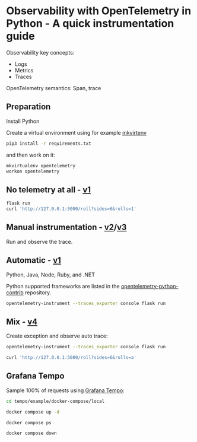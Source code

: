 # Observability with OpenTelemetry in Python - A quick instrumentation guide

Observability key concepts:

* Logs
* Metrics
* Traces

OpenTelemetry semantics: Span, trace

## Preparation

Install Python

Create a virtual environment using for example [mkvirtenv](https://virtualenvwrapper.readthedocs.io/en/latest/)

```sh
pip3 install -r requirements.txt
```

and then work on it:

```sh
mkvirtualenv opentelemetry
workon opentelemetry
```

## No telemetry at all - [v1](./v1/)

```sh
flask run
curl 'http://127.0.0.1:5000/roll?sides=6&rolls=1'
```

## Manual instrumentation - [v2](./v2/)/[v3](./v3/)

Run and observe the trace.

## Automatic - [v1](./v1/)

Python, Java, Node, Ruby, and .NET

Python supported frameworks are listed in the [opentelemetry-python-contrib](https://github.com/open-telemetry/opentelemetry-python-contrib/tree/main/instrumentation) repository.

```sh
opentelemetry-instrument --traces_exporter console flask run
```

## Mix - [v4](./v4/)

Create exception and observe auto trace:

```sh
opentelemetry-instrument --traces_exporter console flask run

curl 'http://127.0.0.1:5000/roll?sides=6&rolls=a'
```

## Grafana Tempo

Sample 100% of requests using [Grafana Tempo](https://grafana.com/oss/tempo/):

```sh
cd tempo/example/docker-compose/local

docker compose up -d

docker compose ps

docker compose down
```
